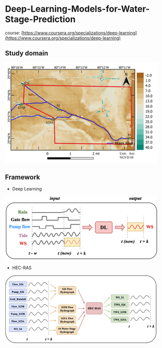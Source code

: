 # Deep-Learning-Models-for-Water-Stage-Prediction

course: [https://www.coursera.org/specializations/deep-learning](https://www.coursera.org/specializations/deep-learning)

## Study domain
<div align="center">
<img src="https://github.com/JimengShi/DL-WaLeF/blob/main/figures/domain.png" alt="domian" width="600"/>
</div>

## Framework 

- Deep Learning
<div align="center">
<img src="https://github.com/JimengShi/DL-WaLeF/blob/main/figures/dl.png" alt="course" width="600"/>
</div>


- HEC-RAS
<div align="center">
<img src="https://github.com/JimengShi/DL-WaLeF/blob/main/figures/hec-ras.jpeg" alt="course" width="600"/>
</div>


